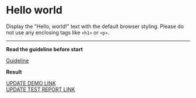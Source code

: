 # Hello world

Display the "Hello, world!" text with the default browser styling. Please do not 
use any enclosing tags like `<h1>` or `<p>`.
___

**Read the guideline before start**

[Guideline](https://mate-academy.github.io/layout_task-guideline/)

**Result**

[UPDATE DEMO LINK](https://svitlanatsupryk-jul18.github.io/layout_hello-world/) <br>
[UPDATE TEST REPORT LINK](https://svitlanatsupryk-jul18.github.io/layout_hello-world/report/html_report/)
